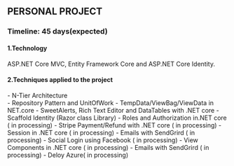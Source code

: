 <h2> PERSONAL PROJECT</h1>
<h3>Timeline: 45 days(expected) </h3>
<h4>1.Technology</h4> <p>ASP.NET Core MVC, Entity Framework Core and ASP.NET Core Identity.</p>
<h4>2.Techniques applied to the project</h4>
<p>
  - N-Tier Architecture <br>
  - Repository Pattern and UnitOfWork 
  - TempData/ViewBag/ViewData in NET.core
  - SweetAlerts, Rich Text Editor and DataTables with .NET core
  - Scaffold Identity (Razor class Library)
  - Roles and Authorization in.NET core ( in processing)
  - Stripe Payment/Refund with .NET core ( in processing)
  - Session in .NET core ( in processing)
  - Emails with SendGrird ( in processing)
  - Social Login using Facebook ( in processing)
  - View Components in .NET core ( in processing)
  - Emails with SendGrird ( in processing)
  - Deloy Azure( in processing)
    
</p>
